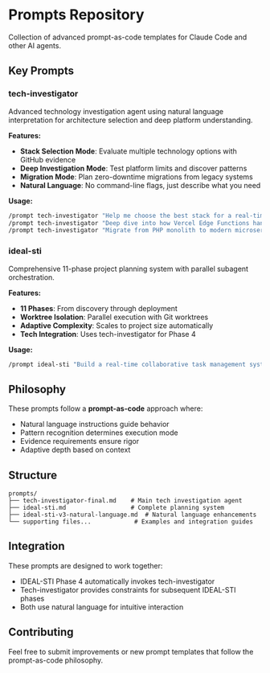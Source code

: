 # Prompts Repository

Collection of advanced prompt-as-code templates for Claude Code and other AI agents.

## Key Prompts

### tech-investigator
Advanced technology investigation agent using natural language interpretation for architecture selection and deep platform understanding.

**Features:**
- **Stack Selection Mode**: Evaluate multiple technology options with GitHub evidence
- **Deep Investigation Mode**: Test platform limits and discover patterns
- **Migration Mode**: Plan zero-downtime migrations from legacy systems
- **Natural Language**: No command-line flags, just describe what you need

**Usage:**
```bash
/prompt tech-investigator "Help me choose the best stack for a real-time collaborative editor"
/prompt tech-investigator "Deep dive into how Vercel Edge Functions handle database connections"
/prompt tech-investigator "Migrate from PHP monolith to modern microservices architecture"
```

### ideal-sti
Comprehensive 11-phase project planning system with parallel subagent orchestration.

**Features:**
- **11 Phases**: From discovery through deployment
- **Worktree Isolation**: Parallel execution with Git worktrees
- **Adaptive Complexity**: Scales to project size automatically
- **Tech Integration**: Uses tech-investigator for Phase 4

**Usage:**
```bash
/prompt ideal-sti "Build a real-time collaborative task management system"
```

## Philosophy

These prompts follow a **prompt-as-code** approach where:
- Natural language instructions guide behavior
- Pattern recognition determines execution mode
- Evidence requirements ensure rigor
- Adaptive depth based on context

## Structure

```
prompts/
├── tech-investigator-final.md    # Main tech investigation agent
├── ideal-sti.md                  # Complete planning system
├── ideal-sti-v3-natural-language.md  # Natural language enhancements
└── supporting files...            # Examples and integration guides
```

## Integration

These prompts are designed to work together:
- IDEAL-STI Phase 4 automatically invokes tech-investigator
- Tech-investigator provides constraints for subsequent IDEAL-STI phases
- Both use natural language for intuitive interaction

## Contributing

Feel free to submit improvements or new prompt templates that follow the prompt-as-code philosophy.